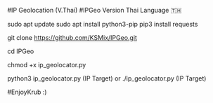 #IP Geolocation (V.Thai) 
#IPGeo Version Thai Language 🇹🇭

sudo apt update
sudo apt install python3-pip
pip3 install requests

git clone https://github.com/KSMix/IPGeo.git

cd IPGeo

chmod +x ip_geolocator.py

python3 ip_geolocator.py (IP Target)
or
./ip_geolocator.py (IP Target)

#EnjoyKrub :)

